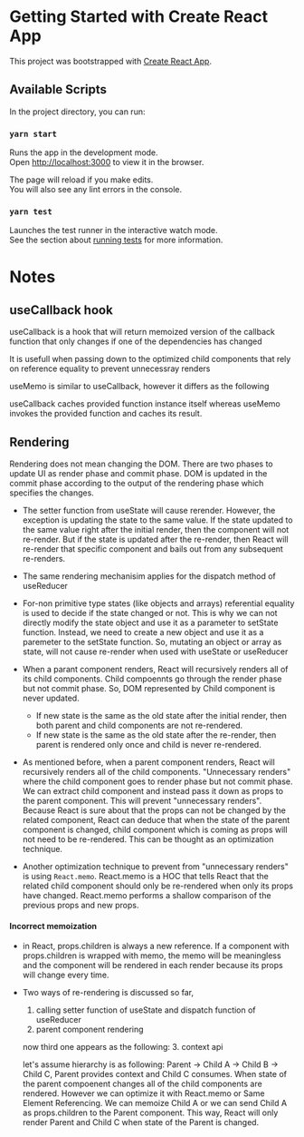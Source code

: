 # Getting Started with Create React App

This project was bootstrapped with [Create React App](https://github.com/facebook/create-react-app).

## Available Scripts

In the project directory, you can run:

### `yarn start`

Runs the app in the development mode.\
Open [http://localhost:3000](http://localhost:3000) to view it in the browser.

The page will reload if you make edits.\
You will also see any lint errors in the console.

### `yarn test`

Launches the test runner in the interactive watch mode.\
See the section about [running tests](https://facebook.github.io/create-react-app/docs/running-tests) for more information.

# Notes

## useCallback hook

useCallback is a hook that will return memoized version of the callback function that only changes if one of the dependencies has changed

It is usefull when passing down to the optimized child components that rely on reference equality to prevent unnecessray renders

useMemo is similar to useCallback, however it differs as the following

useCallback caches provided function instance itself whereas useMemo invokes the provided function and caches its result.

## Rendering

Rendering does not mean changing the DOM. There are two phases to update UI as render phase and commit phase. DOM is updated in the commit phase according to the output of the rendering phase which specifies the changes.

- The setter function from useState will cause rerender. However, the exception is updating the state to the same value. If the state updated to the same value right after the initial render, then the component will not re-render. But if the state is updated after the re-render, then React will re-render that specific component and bails out from any subsequent re-renders.

- The same rendering mechanisim applies for the dispatch method of useReducer

- For-non primitive type states (like objects and arrays) referential equality is used to decide if the state changed or not. This is why we can not directly modify the state object and use it as a parameter to setState function. Instead, we need to create a new object and use it as a paremeter to the setState function.
  So, mutating an object or array as state, will not cause re-render when used with useState or useReducer

- When a parant component renders, React will recursively renders all of its child components. Child compoennts go through the render phase but not commit phase. So, DOM represented by Child component is never updated.

  - If new state is the same as the old state after the initial render, then both parent and child components are not re-rendered.
  - If new state is the same as the old state after the re-render, then parent is rendered only once and child is never re-rendered.

- As mentioned before, when a parent component renders, React will recursively renders all of the child components. "Unnecessary renders" where the child component goes to render phase but not commit phase.
  We can extract child component and instead pass it down as props to the parent component. This will prevent "unnecessary renders". Because React is sure about that the props can not be changed by the related component, React can deduce that when the state of the parent component is changed, child component which is coming as props will not need to be re-rendered. This can be thought as an optimization technique.

- Another optimization technique to prevent from "unnecessary renders" is using `React.memo`. React.memo is a HOC that tells React that the related child component should only be re-rendered when only its props have changed. React.memo performs a shallow comparison of the previous props and new props.

#### Incorrect memoization

- in React, props.children is always a new reference. If a component with props.children is wrapped with memo, the memo will be meaningless and the component will be rendered in each render because its props will change every time.

- Two ways of re-rendering is discussed so far,

  1. calling setter function of useState and dispatch function of useReducer
  2. parent component rendering

  now third one appears as the following: 3. context api

  let's assume hierarchy is as following:
  Parent -> Child A -> Child B -> Child C, Parent provides context and Child C consumes.
  When state of the parent compoenent changes all of the child components are rendered. However we can optimize it with React.memo or Same Element Referencing. We can memoize Child A or we can send Child A as props.children to the Parent component. This way, React will only render Parent and Child C when state of the Parent is changed.
